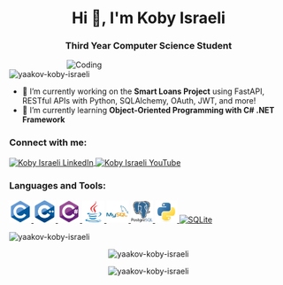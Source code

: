 <h1 align="center">Hi 👋, I'm Koby Israeli</h1>
<h3 align="center">Third Year Computer Science Student</h3>

<!-- Image on the right -->
<img align="right" alt="Coding" width="400" 
     src="https://img.etimg.com/thumb/width-1200,height-900,imgsize-638053,resizemode-75,msid-84146083/prime/technology-and-startups/booting-up-developer-economy-how-tech-startups-are-helping-coders-build-and-test-software-faster.jpg">

<!-- Profile views counter -->
<p align="left"> 
    <img src="https://komarev.com/ghpvc/?username=yaakov-koby-israeli&label=Profile%20views&color=0e75b6&style=flat" 
         alt="yaakov-koby-israeli" /> 
</p>

<!-- Current Projects and Learning -->
<ul>
    <li>🔭 I’m currently working on the <strong>Smart Loans Project</strong> using FastAPI, RESTful APIs with Python, SQLAlchemy, OAuth, JWT, and more!</li>
    <li>🌱 I’m currently learning <strong>Object-Oriented Programming with C# .NET Framework</strong></li>
</ul>

<h3 align="left">Connect with me:</h3>
<p align="left">
    <a href="https://linkedin.com/in/kobi-israeli" target="blank">
        <img align="center" src="https://raw.githubusercontent.com/rahuldkjain/github-profile-readme-generator/master/src/images/icons/Social/linked-in-alt.svg" 
             alt="Koby Israeli LinkedIn" height="30" width="40" />
    </a>
    <a href="https://youtube.com/@kobeats99?si=BP62u-DarpczkiSQ" target="blank">
        <img align="center" src="https://raw.githubusercontent.com/rahuldkjain/github-profile-readme-generator/master/src/images/icons/Social/youtube.svg" 
             alt="Koby Israeli YouTube" height="30" width="40" />
    </a>
</p>

<h3 align="left">Languages and Tools:</h3>
<p align="left">
    <!-- C Programming -->
    <a href="https://www.cprogramming.com/" target="_blank" rel="noreferrer"> 
        <img src="https://raw.githubusercontent.com/devicons/devicon/master/icons/c/c-original.svg" alt="C" width="40" height="40"/>
    </a> 
    <!-- C++ -->
    <a href="https://www.w3schools.com/cpp/" target="_blank" rel="noreferrer"> 
        <img src="https://raw.githubusercontent.com/devicons/devicon/master/icons/cplusplus/cplusplus-original.svg" alt="C++" width="40" height="40"/>
    </a>
    <!-- C# -->
    <a href="https://www.w3schools.com/cs/" target="_blank" rel="noreferrer"> 
        <img src="https://raw.githubusercontent.com/devicons/devicon/master/icons/csharp/csharp-original.svg" alt="C#" width="40" height="40"/>
    </a>
    <!-- Java -->
    <a href="https://www.java.com" target="_blank" rel="noreferrer"> 
        <img src="https://raw.githubusercontent.com/devicons/devicon/master/icons/java/java-original.svg" alt="Java" width="40" height="40"/>
    </a>
    <!-- MySQL -->
    <a href="https://www.mysql.com/" target="_blank" rel="noreferrer"> 
        <img src="https://raw.githubusercontent.com/devicons/devicon/master/icons/mysql/mysql-original-wordmark.svg" alt="MySQL" width="40" height="40"/>
    </a>
    <!-- PostgreSQL -->
    <a href="https://www.postgresql.org" target="_blank" rel="noreferrer"> 
        <img src="https://raw.githubusercontent.com/devicons/devicon/master/icons/postgresql/postgresql-original-wordmark.svg" alt="PostgreSQL" width="40" height="40"/>
    </a>
    <!-- Python -->
    <a href="https://www.python.org" target="_blank" rel="noreferrer"> 
        <img src="https://raw.githubusercontent.com/devicons/devicon/master/icons/python/python-original.svg" alt="Python" width="40" height="40"/>
    </a>
    <!-- SQLite -->
    <a href="https://www.sqlite.org/" target="_blank" rel="noreferrer"> 
        <img src="https://www.vectorlogo.zone/logos/sqlite/sqlite-icon.svg" alt="SQLite" width="40" height="40"/>
    </a>
</p>

<!-- Top Languages -->
<p align="left">
    <img src="https://github-readme-stats.vercel.app/api/top-langs?username=yaakov-koby-israeli&show_icons=true&locale=en&layout=compact" 
         alt="yaakov-koby-israeli" />
</p>

<!-- Stats -->
<p align="center">
    <img src="https://github-readme-stats.vercel.app/api?username=yaakov-koby-israeli&show_icons=true&locale=en" 
         alt="yaakov-koby-israeli" />
</p>

<!-- Streak Stats -->
<p align="center">
    <img src="https://github-readme-streak-stats.herokuapp.com/?user=yaakov-koby-israeli&" alt="yaakov-koby-israeli" />
</p>
